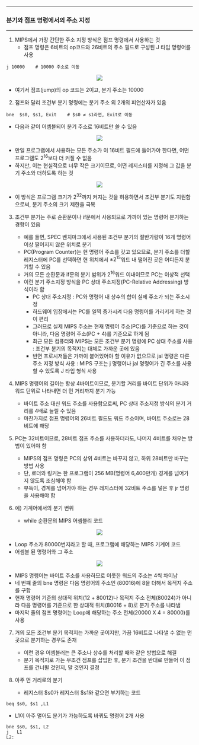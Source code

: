 -----
### 분기와 점프 명령에서의 주소 지정
-----
1. MIPS에서 가장 간단한 주소 지정 방식은 점프 명령에서 사용하는 것
   - 점프 명령은 6비트의 op코드와 26비트의 주소 필드로 구성된 J 타입 명령어를 사용
```
j 10000    # 10000 주소로 이동
```
<div align="center">
<img src="https://github.com/user-attachments/assets/1a57a01e-7658-4a8d-b2b5-d8d595d64d8a">
</div>

   - 여기서 점프(jump)의 op 코드는 2이고, 분기 주소는 10000

2. 점프와 달리 조건부 분기 명령에는 분기 주소 외 2개의 피연산자가 있음
```
bne  $s0, $s1, Exit    # $s0 ≠ s1라면, Exit로 이동
```
   - 다음과 같이 어셈블되어 분기 주소로 16비트만 쓸 수 있음
<div align="center">
<img src="https://github.com/user-attachments/assets/8baf37b2-6e29-4d73-97f1-9d4a04dc043b">
</div>

   - 만일 프로그램에서 사용하는 모든 주소가 이 16비트 필드에 들어가야 한다면, 어떤 프로그램도 $2^{16}$보다 더 커질 수 없음
   - 하지만, 이는 현실적으로 너무 작은 크기이므로, 어떤 레지스터를 지정해 그 값을 분기 주소와 더하도록 하는 것
<div align="center">
<img src="https://github.com/user-attachments/assets/b3132020-37f9-44e9-b40f-8ab592baef5d">
</div>

   - 이 방식은 프로그램 크기가 $2^{32}$까지 커지는 것을 허용하면서 조건부 분기도 지원함으로써, 분기 주소의 크기 제한을 극복

3. 조건부 분기는 주로 순환문이나 if문에서 사용되므로 가까이 있는 명령어 분기하는 경향이 있음
   - 예를 들면, SPEC 벤치마크에서 사용된 조건부 분기의 절반가량이 16개 명령어 이상 떨어지지 않은 위치로 분기
   - PC(Program Counter)는 현 명령어 주소를 갖고 있으므로, 분기 주소를 더할 레지스터에 PC를 선택하면 현 위치에서 $±2^{15}$워드 내 떨어진 곳은 어디든지 분기할 수 있음
   - 거의 모든 순환문과 if문의 분기 범위가 $2^{16}$워드 이내이므로 PC는 이상적 선택
   - 이런 분기 주소지정 방식을 PC 상대 주소지정(PC-Relative Addressing) 방식이라 함
     + PC 상대 주소지정 : PC와 명령어 내 상수의 합이 실제 주소가 되는 주소시정
     + 하드웨어 입장에서는 PC를 일찍 증가시켜 다음 명령어를 가리키게 하는 것이 편리
     + 그러므로 실제 MIPS 주소는 현재 명령어 주소(PC)를 기준으로 하는 것이 아니라, 다음 명령어 주소(PC + 4)를 기준으로 하게 됨
     + 최근 모든 컴퓨터와 MIPS는 모든 조건부 분기 명령에 PC 상대 주소를 사용 : 조건부 분기의 목적지는 대체로 가까운 곳에 있음
     + 반면 프로시저들은 가까이 붙어있어야 할 이유가 없으므로 jal 명령은 다른 주소 지정 방식 사용 : MIPS 구조는 j 명령어나 jal 명령어가 긴 주소를 사용할 수 있도록 J 타입 형식 사용

4. MIPS 명령어의 길이는 항상 4바이트이므로, 분기할 거리를 바이트 단위가 아니라 워드 단위로 나타내면 더 먼 거리까지 분기 가능
   - 바이트 주소 대신 워드 주소를 사용함으로써, PC 상대 주소지정 방식의 분기 거리를 4배로 늘릴 수 있음
   - 마찬가지로 점프 명령어의 26비트 필드도 워드 주소이며, 바이트 주소로는 28비트에 해당

5. PC는 32비트이므로, 28비트 점프 주소를 사용하더라도, 나머지 4비트를 채우는 방법이 있어야 함
   - MIPS의 점프 명령은 PC의 상위 4비트는 바꾸지 않고, 하위 28비트만 바꾸는 방법 사용
   - 단, 로더와 링커는 한 프로그램이 256 MB(명령어 6,400만개) 경계를 넘어가지 않도록 조심해야 함
   - 부득이, 경계를 넘어가야 하는 경우 레지스터에 32비트 주소를 넣은 후 jr 명령을 사용해야 함

6. 예) 기계어에서의 분기 변위
   - while 순환문의 MIPS 어셈블리 코드
<div align="center">
<img src="https://github.com/user-attachments/assets/96d5b9bb-eb53-499e-8a15-bcfabf2bdec1">
</div>

   - Loop 주소가 80000번지라고 할 때, 프로그램에 해당하는 MIPS 기계어 코드
   - 어셈블 된 명령어와 그 주소
<div align="center">
<img src="https://github.com/user-attachments/assets/91c194d7-07e9-4e66-bcf6-4e92407b7cc7">
</div>

   - MIPS 명령어는 바이트 주소를 사용하므로 이웃한 워드의 주소는 4씩 차이남
   - 네 번쨰 줄의 bne 명령은 다음 명령어의 주소인 (80016)에 8을 더해서 목적지 주소를 구함
   - 현재 명령어 기준의 상대적 위치(12 + 80012)나 목적지 주소 전체(80024)가 아니라 다음 명령어를 기준으로 한 상대적 위치(80016 + 8)로 분기 주소를 나타냄
   - 마지막 줄의 점프 명령어는 Loop에 해당하는 주소 전체(20000 X 4 = 80000)를 사용

7. 거의 모든 조건부 분기 목적지는 가까운 곳이지만, 가끔 16비트로 나타낼 수 없는 먼 곳으로 분기하는 경우도 존재
   - 이런 경우 어셈블러는 큰 주소나 상수를 처리할 때와 같은 방법으로 해결
   - 분기 목적지로 가는 무조건 점프를 삽입한 후, 분기 조건을 반대로 만들어 이 점프를 건너뛸 것인지, 말 것인지 결정

8. 아주 먼 거리로의 분기
   - 레지스터 $s0가 레지스터 $s1와 같으면 부기하는 코드
```
beq $s0, $s1 ,L1
```
   - L1이 아주 멀어도 분기가 가능하도록 바뀌도 명령어 2개 사용
```
bne $s0, $s1, L2
j   L1
L2:
```
